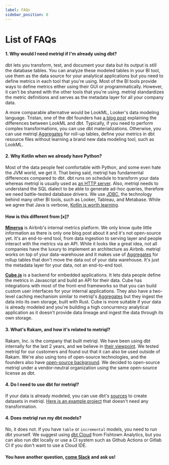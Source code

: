 ```yaml
---
label: FAQs
sidebar_position: 8
---
```


# List of FAQs

#### 1. Why would I need metriql if I'm already using dbt?

dbt lets you transform, test, and document your data but its output is still the database tables. You can analyze these modeled tables in your BI tool, use them as the data source for your analytical applications but you need to define metrics in each tool that you're using. Most of the BI tools provide ways to define metrics either using their GUI or programmatically. However, it can't be shared with the other tools that you're using. metriql standardizes the metric definitions and serves as the metadata layer for all your company data. 

A more comparable alternative would be LookML, Looker's data modeling language. Tristan, one of the dbt founders has [a blog post](https://blog.getdbt.com/-how-do-you-decide-what-to-model-in-dbt-vs-lookml--/) explaining the differences between LookML and dbt. Typically, if you need to perform complex transformations, you can use dbt materializations. Otherwise, you can use metriql [Aggregates](/introduction/aggregates) for roll-up tables, define your metrics in dbt resource files without learning a brand new data modeling tool, such as LookML.

#### 2. Why Kotlin when we already have Python?

Most of the data people feel comfortable with Python, and some even hate the JVM world, we get it. That being said, metriql has fundamental differences compared to dbt. dbt runs on schedule to transform your data whereas metriql is usually used as [an HTTP server](/rest-api). Also, metriql needs to understand the SQL dialect to be able to generate ad-hoc queries, therefore we need battle-tested database drivers. We use [JDBC](https://en.wikipedia.org/wiki/Java_Database_Connectivity), the technology behind many other BI tools, such as Looker, Tableau, and Metabase. While we agree that Java is verbose, [Kotlin is worth learning](https://github.com/Khan/kotlin-for-python-developers).

#### How is this different from [x]?

[<b>Minerva</b>](https://medium.com/airbnb-engineering/how-airbnb-achieved-metric-consistency-at-scale-f23cc53dea70) is Airbnb's internal metrics platform. We only know quite little information as there is only one blog post about it and it's not open-source yet. It's an end-to-end tool, from data ingestion to serving layer and people interact with the metrics via an API. While it looks like a great idea, not all companies have the luxury to implement an architecture as Airbnb. metriql works on top of your data-warehouse and it makes use of [Aggregates](/introduction/aggregates) for rollup tables that don't move the data out of your data warehouse. It's just the metadata layer for your data, not an end-to-end tool. 

[<b>Cube.js</b>](http://cube.dev) is a backend for embedded applications. It lets data people define the metrics in Javascript and build an API for their data. Cube has integrations with most of the front-end frameworks so that you can build custom user interfaces for your internal applications. They also have a two-level caching mechanism similar to metriql's [Aggregates](/introduction/aggregates) but they ingest the data into its own storage, built with Rust. Cube is more suitable if your data is already modeled and you're building a high concurrency analytical application as it doesn't provide data lineage and ingest the data through its own storage. 

#### 3. What's Rakam, and how it's related to metriql?

Rakam, Inc. is the company that built metriql. We have been using dbt internally for the last 2 years, and we believe in [their viewpoint](https://docs.getdbt.com/docs/about/viewpoint). We tested metriql for our customers and found out that it can also be used outside of Rakam. We're also using tons of open-source technologies, and the founders also have [open-source background](https://github.com/rakam-io/rakam-api). We decided to open-source metriql under a vendor-neutral organization using the same open-source license as dbt.

#### 4. Do I need to use dbt for metriql?

If your data is already modeled, you can use dbt's [sources](https://docs.getdbt.com/docs/building-a-dbt-project/using-sources) to create datasets in metriql. [Here is an example project](https://github.com/rakam-recipes/tenjin) that doesn't need any transformation.

#### 4. Does metriql run my dbt models?

No, it does not. If you have `table` or `incremental` models, you need to run dbt yourself. We suggest using [dbt Cloud](https://cloud.getdbt.com/) from Fishtown Analytics, but you can also run dbt locally or use a CI system such as Github Actions or Gitlab CI if you don't want to use a Cloud IDE.

#### You have another question, [come Slack](https://join.slack.com/t/metriql/shared_invite/zt-qp9ds5te-EqzlN79caX76uH~2yqygpA) and ask us!
